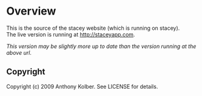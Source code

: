Overview
========
This is the source of the stacey website (which is running on stacey).  
The live version is running at <http://staceyapp.com>.

_This version may be slightly more up to date than the version running at the above url_.


Copyright
---------
Copyright (c) 2009 Anthony Kolber. See LICENSE for details.